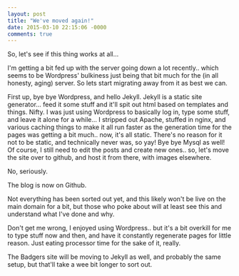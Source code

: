 ```yaml
---
layout: post
title: "We've moved again!"
date: 2015-03-10 22:15:06 -0000
comments: true
---
```


So, let's see if this thing works at all...

I'm getting a bit fed up with the server going down a lot recently.. which seems to be Wordpress' bulkiness just being that bit much for the (in all honesty, aging) server.
So lets start migrating away from it as best we can.

First up, bye bye Wordpress, and hello Jekyll.
Jekyll is a static site generator... feed it some stuff and it'll spit out html based on templates and things. Nifty.
I was just using Wordpress to basically log in, type some stuff, and leave it alone for a while... I stripped out Apache, stuffed in nginx, and various caching things to make it all run faster as the generation time for the pages was getting a bit much.. now, it's all static. There's no reason for it not to be static, and technically never was, so yay! Bye bye Mysql as well!
Of course, I still need to edit the posts and create new ones.. so, let's move the site over to github, and host it from there, with images elsewhere.

No, seriously.

The blog is now on Github.

Not everything has been sorted out yet, and this likely won't be live on the main domain for a bit, but those who poke about will at least see this and understand what I've done and why.

Don't get me wrong, I enjoyed using Wordpress.. but it's a bit overkill for me to type stuff now and then, and have it constantly regenerate pages for little reason. Just eating processor time for the sake of it, really.

The Badgers site will be moving to Jekyll as well, and probably the same setup, but that'll take a wee bit longer to sort out.
